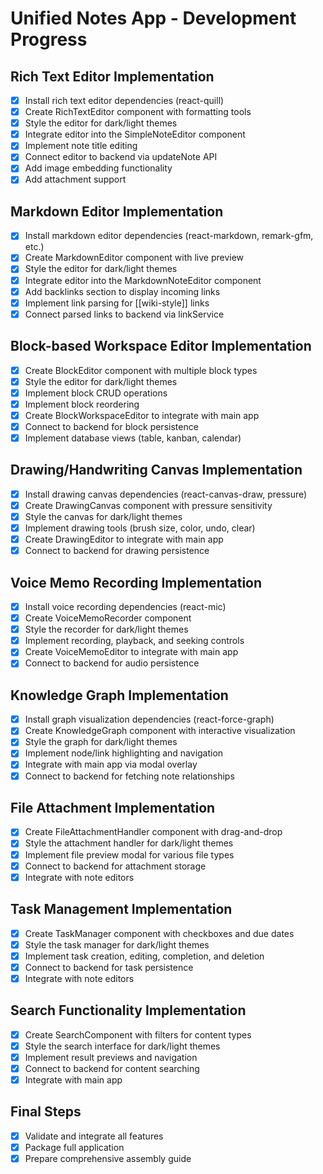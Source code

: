 # Unified Notes App - Development Progress

## Rich Text Editor Implementation
- [x] Install rich text editor dependencies (react-quill)
- [x] Create RichTextEditor component with formatting tools
- [x] Style the editor for dark/light themes
- [x] Integrate editor into the SimpleNoteEditor component
- [x] Implement note title editing
- [x] Connect editor to backend via updateNote API
- [x] Add image embedding functionality
- [x] Add attachment support

## Markdown Editor Implementation
- [x] Install markdown editor dependencies (react-markdown, remark-gfm, etc.)
- [x] Create MarkdownEditor component with live preview
- [x] Style the editor for dark/light themes
- [x] Integrate editor into the MarkdownNoteEditor component
- [x] Add backlinks section to display incoming links
- [x] Implement link parsing for [[wiki-style]] links
- [x] Connect parsed links to backend via linkService

## Block-based Workspace Editor Implementation
- [x] Create BlockEditor component with multiple block types
- [x] Style the editor for dark/light themes
- [x] Implement block CRUD operations
- [x] Implement block reordering
- [x] Create BlockWorkspaceEditor to integrate with main app
- [x] Connect to backend for block persistence
- [x] Implement database views (table, kanban, calendar)

## Drawing/Handwriting Canvas Implementation
- [x] Install drawing canvas dependencies (react-canvas-draw, pressure)
- [x] Create DrawingCanvas component with pressure sensitivity
- [x] Style the canvas for dark/light themes
- [x] Implement drawing tools (brush size, color, undo, clear)
- [x] Create DrawingEditor to integrate with main app
- [x] Connect to backend for drawing persistence

## Voice Memo Recording Implementation
- [x] Install voice recording dependencies (react-mic)
- [x] Create VoiceMemoRecorder component
- [x] Style the recorder for dark/light themes
- [x] Implement recording, playback, and seeking controls
- [x] Create VoiceMemoEditor to integrate with main app
- [x] Connect to backend for audio persistence

## Knowledge Graph Implementation
- [x] Install graph visualization dependencies (react-force-graph)
- [x] Create KnowledgeGraph component with interactive visualization
- [x] Style the graph for dark/light themes
- [x] Implement node/link highlighting and navigation
- [x] Integrate with main app via modal overlay
- [x] Connect to backend for fetching note relationships

## File Attachment Implementation
- [x] Create FileAttachmentHandler component with drag-and-drop
- [x] Style the attachment handler for dark/light themes
- [x] Implement file preview modal for various file types
- [x] Connect to backend for attachment storage
- [x] Integrate with note editors

## Task Management Implementation
- [x] Create TaskManager component with checkboxes and due dates
- [x] Style the task manager for dark/light themes
- [x] Implement task creation, editing, completion, and deletion
- [x] Connect to backend for task persistence
- [x] Integrate with note editors

## Search Functionality Implementation
- [x] Create SearchComponent with filters for content types
- [x] Style the search interface for dark/light themes
- [x] Implement result previews and navigation
- [x] Connect to backend for content searching
- [x] Integrate with main app

## Final Steps
- [x] Validate and integrate all features
- [x] Package full application
- [x] Prepare comprehensive assembly guide
